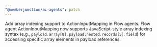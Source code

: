 ```yaml
---
"@memberjunction/ai-agents": patch
---
```


Add array indexing support to ActionInputMapping in Flow agents. Flow
agent ActionInputMapping now supports JavaScript-style array indexing
syntax (e.g., `payload.array[0]`, `payload.nested.records[5].field`) for
accessing specific array elements in payload references.
